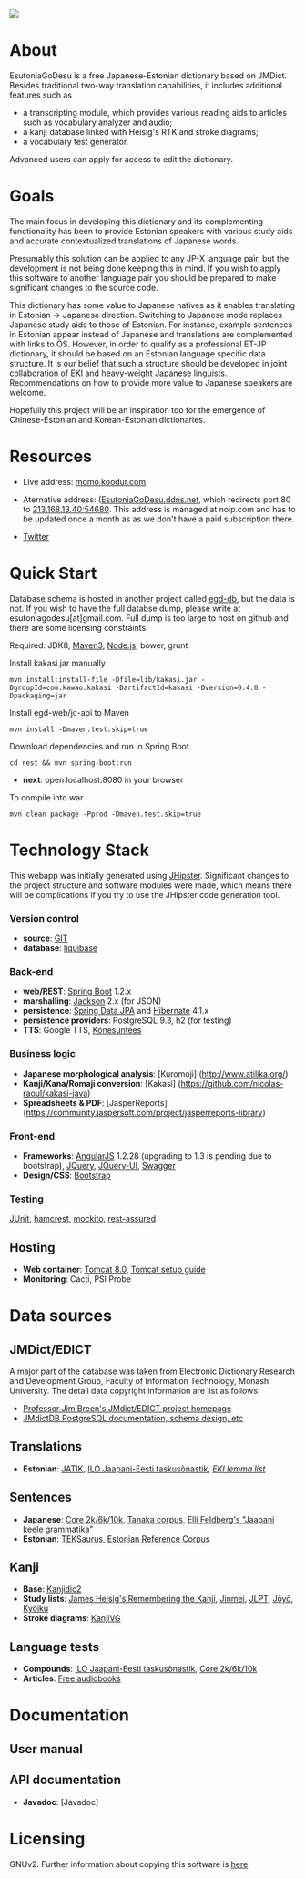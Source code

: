 <a href="https://twitter.com/EsutoniaGoDesu"><img src="https://pbs.twimg.com/profile_images/526708451062206464/qbT9Q4hE.png"/></a>

# About
EsutoniaGoDesu is a free Japanese-Estonian dictionary based on JMDict. 
Besides traditional two-way translation capabilities, it includes additional features such as 

- a transcripting module, which provides various reading aids to articles such as vocabulary analyzer and audio;
- a kanji database linked with Heisig's RTK and stroke diagrams;
- a vocabulary test generator.

Advanced users can apply for access to edit the dictionary.

# Goals
The main focus in developing this dictionary and its complementing functionality has been 
to provide Estonian speakers with various study aids and accurate contextualized translations of Japanese words.

Presumably this solution can be applied to any JP-X language pair, but the development is not being done
keeping this in mind. If you wish to apply this software to another language pair you should be prepared
to make significant changes to the source code.


This dictionary has some value to Japanese natives as it enables translating in Estonian -> Japanese direction.
Switching to Japanese mode replaces Japanese study aids to those of Estonian. For instance, example sentences in Estonian appear instead of Japanese and 
translations are complemented with links to ÕS.
However, in order to qualify as a professional ET-JP dictionary, it should be based on an Estonian language specific data structure.
It is our belief that such a structure should be developed in joint collaboration of EKI and heavy-weight Japanese linguists.
Recommendations on how to provide more value to Japanese speakers are welcome.

Hopefully this project will be an inspiration too for the emergence of Chinese-Estonian and Korean-Estonian dictionaries.

# Resources
- Live address: <a href="http://momo.koodur.com">momo.koodur.com</a>
- Aternative address: (<a href="http://EsutoniaGoDesu.ddns.net/">EsutoniaGoDesu.ddns.net</a>, which redirects port 80 to
<a href="213.168.13.40:54680">213.168.13.40:54680</a>.
This address is managed at noip.com and has to be updated once a month as as we don't have a paid subscription there.

- <a href="https://twitter.com/EsutoniaGoDesu">Twitter</a>

# Quick Start
Database schema is hosted in another project called [egd-db](https://github.com/esutoniagodesu/egd-db), but the data is not.
If you wish to have the full databse dump, please write at esutoniagodesu[at]gmail.com.
Full dump is too large to host on github and there are some licensing constraints. 

Required: JDK8, [Maven3](docs/MAVEN3.md), [Node.js](docs/NODE.md), bower, grunt

Install kakasi.jar manually<br/>
```
mvn install:install-file -Dfile=lib/kakasi.jar -DgroupId=com.kawao.kakasi -DartifactId=kakasi -Dversion=0.4.0 -Dpackaging=jar
```

Install egd-web/jc-api to Maven<br/>
```
mvn install -Dmaven.test.skip=true
```

Download dependencies and run in Spring Boot<br/>
```
cd rest && mvn spring-boot:run
```

- **next**: open localhost:8080 in your browser


To compile into war<br/>
```
mvn clean package -Pprod -Dmaven.test.skip=true
```

# Technology Stack
This webapp was initially generated using [JHipster](http://jhipster.github.io/creating_an_entity.html).
Significant changes to the project structure and software modules were made, which means there will be complications if you try to
use the JHipster code generation tool.

### Version control
- **source**: [GIT](http://git-scm.com/)
- **database**: [liquibase](http://www.liquibase.org/)

### Back-end 
- **web/REST**: [Spring Boot](http://projects.spring.io/spring-boot/) 1.2.x
- **marshalling**: [Jackson](https://github.com/FasterXML/jackson-databind) 2.x (for JSON)
- **persistence**: [Spring Data JPA](http://www.springsource.org/spring-data/jpa) and [Hibernate](http://www.hibernate.org/) 4.1.x
- **persistence providers**: PostgreSQL 9.3, h2 (for testing)
- **TTS**: Google TTS, [Kõnesüntees](http://heli.eki.ee/koduleht/)

### Business logic
- **Japanese morphological analysis**: [Kuromoji] (http://www.atilika.org/)
- **Kanji/Kana/Romaji conversion**: [Kakasi] (https://github.com/nicolas-raoul/kakasi-java)
- **Spreadsheets & PDF**: [JasperReports] (https://community.jaspersoft.com/project/jasperreports-library)

### Front-end
- **Frameworks**: [AngularJS](https://angularjs.org/) 1.2.28 (upgrading to 1.3 is pending due to bootstrap), [JQuery](http://jquery.com),
[JQuery-UI](http://jqueryui.com/), [Swagger](https://github.com/swagger-api/swagger-ui)<br/>
- **Design/CSS**: [Bootstrap](http://getbootstrap.com/)

### Testing
[JUnit](http://www.junit.org/),
[hamcrest](http://code.google.com/p/hamcrest/),
[mockito](http://code.google.com/p/mockito/), 
[rest-assured](http://code.google.com/p/rest-assured/) <br/>

## Hosting
- **Web container**: [Tomcat 8.0](http://tomcat.apache.org/tomcat-8.0-doc/index.html), [Tomcat setup guide](docs/TOMCAT.md)
- **Monitoring**: Cacti, PSI Probe

# Data sources
## JMDict/EDICT
A major part of the database was taken from Electronic Dictionary Research and Development Group,
Faculty of Information Technology, Monash University. The detail data copyright information are list as follows:

- <a href="http://www.edrdg.org/jmdict/edict_doc.html">Professor Jim Breen's JMdict/EDICT project homepage</a>
- <a href="http://edrdg.org/~smg/">JMdictDB PostgreSQL documentation, schema design, etc</a>

## Translations
- **Estonian**: [JATIK](http://web.zone.ee/jatik/),
[ILO Jaapani-Eesti taskusõnastik](https://kirjastus.tea.ee/est/Tootekataloog/sonaraamatud/?productID=1603),
*[EKI lemma list](http://www.eki.ee/tarkvara/wordlist/)*

## Sentences
- **Japanese**: [Core 2k/6k/10k](https://ankiweb.net/shared/decks/japanese),
[Tanaka corpus](http://www.edrdg.org/wiki/index.php/Tanaka_Corpus),
[Elli Feldberg's "Jaapani keele grammatika"](http://www.rahvaraamat.ee/p/jaapani-keele-grammatika/25242/et?isbn=9789949170593)
- **Estonian**: [TEKSaurus](http://www.cl.ut.ee/ressursid/teksaurus/index.php?lang=en),
[Estonian Reference Corpus](http://www.cl.ut.ee/korpused/segakorpus/)

## Kanji
- **Base**: [Kanjidic2](http://www.csse.monash.edu.au/~jwb/kanjidic.html)
- **Study lists**: [James Heisig's Remembering the Kanji](http://en.wikipedia.org/wiki/Remembering_the_Kanji_and_Remembering_the_Hanzi),
[Jinmei](http://en.wikipedia.org/wiki/Jinmeiy%C5%8D_kanji),
[JLPT](http://www.jlptstudy.net/),
[Jōyō](http://en.wikipedia.org/wiki/J%C5%8Dy%C5%8D_kanji),
[Kyōiku](http://en.wikipedia.org/wiki/Ky%C5%8Diku_kanji)
- **Stroke diagrams**: [KanjiVG](http://kanjivg.tagaini.net/)

## Language tests
- **Compounds**: 
[ILO Jaapani-Eesti taskusõnastik](https://kirjastus.tea.ee/est/Tootekataloog/sonaraamatud/?productID=1603),
[Core 2k/6k/10k](https://ankiweb.net/shared/decks/japanese)
- **Articles**: [Free audiobooks](http://forum.koohii.com/viewtopic.php?id=804)

# Documentation
## User manual

## API documentation
- **Javadoc**: [Javadoc]

# Licensing
GNUv2. Further information about copying this software is [here](COPYING.md).